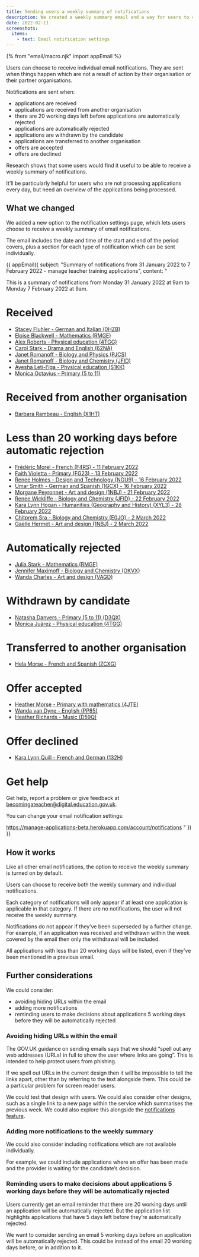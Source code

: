 ```yaml
---
title: Sending users a weekly summary of notifications
description: We created a weekly summary email and a way for users to choose whether to receive it.
date: 2022-02-11
screenshots:
  items:
    - text: Email notification settings
---
```


{% from "email/macro.njk" import appEmail %}

Users can choose to receive individual email notifications. They are sent when things happen which are not a result of action by their organisation or their partner organisations.

Notifications are sent when:

- applications are received
- applications are received from another organisation
- there are 20 working days left before applications are automatically rejected
- applications are automatically rejected
- applications are withdrawn by the candidate
- applications are transferred to another organisation
- offers are accepted
- offers are declined

Research shows that some users would find it useful to be able to receive a weekly summary of notifications.

It’ll be particularly helpful for users who are not processing applications every day, but need an overview of the applications being processed.

## What we changed

We added a new option to the notification settings page, which lets users choose to receive a weekly summary of email notifications.

The email includes the date and time of the start and end of the period covers, plus a section for each type of notification which can be sent individually.

<!-- markdownlint-disable MD001 MD025 -->

{{ appEmail({
  subject: "Summary of notifications from 31 January 2022 to 7 February 2022 - manage teacher training applications",
  content: "

This is a summary of notifications from Monday 31 January 2022 at 9am to Monday 7 February 2022 at 9am.

# Received

- [Stacey Fluhler - German and Italian (0HZB)](https://manage-applications-beta.herokuapp.com/)
- [Eloise Blackwell - Mathematics (RMGE)](https://manage-applications-beta.herokuapp.com/)
- [Alex Roberts - Physical education (4TGG)](https://manage-applications-beta.herokuapp.com/)
- [Carol Stark - Drama and English (62NA)](https://manage-applications-beta.herokuapp.com/)
- [Janet Romanoff - Biology and Physics (PJCS)](https://manage-applications-beta.herokuapp.com/)
- [Janet Romanoff - Biology and Chemistry (JFID)](https://manage-applications-beta.herokuapp.com/)
- [Ayesha Leti-I’iga - Physical education (S1KK)](https://manage-applications-beta.herokuapp.com/)
- [Monica Octavius - Primary (5 to 11)](https://manage-applications-beta.herokuapp.com/)

# Received from another organisation

- [Barbara Rambeau - English (X1HT)](https://manage-applications-beta.herokuapp.com/)

# Less than 20 working days before automatic rejection

- [Frédéric Morel - French (F4RS) - 11 February 2022](https://manage-applications-beta.herokuapp.com/)
- [Faith Violetta - Primary (FG23) - 13 February 2022](https://manage-applications-beta.herokuapp.com/)
- [Renee Holmes - Design and Technology (NGU9) - 16 February 2022](https://manage-applications-beta.herokuapp.com/)
- [Umar Smith - German and Spanish (1GCX) - 16 February 2022](https://manage-applications-beta.herokuapp.com/)
- [Morgane Peyronnet - Art and design (1NBJ) - 21 February 2022](https://manage-applications-beta.herokuapp.com/)
- [Renee Wickliffe - Biology and Chemistry (JFID) - 22 February 2022](https://manage-applications-beta.herokuapp.com/)
- [Kara Lynn Hogan - Humanities (Geography and History) (XYL3) - 28 February 2022](https://manage-applications-beta.herokuapp.com/)
- [Chitprem Sra - Biology and Chemistry (E0JO) - 2 March 2022](https://manage-applications-beta.herokuapp.com/)
- [Gaelle Hermet - Art and design (1NBJ) - 2 March 2022](https://manage-applications-beta.herokuapp.com/)

# Automatically rejected

- [Julia Stark - Mathematics (RMGE)](https://manage-applications-beta.herokuapp.com/)
- [Jennifer Maximoff - Biology and Chemistry (OKVX)](https://manage-applications-beta.herokuapp.com/)
- [Wanda Charles - Art and design (VAGD)](https://manage-applications-beta.herokuapp.com/)

# Withdrawn by candidate

- [Natasha Danvers - Primary (5 to 11) (D3QX)](https://manage-applications-beta.herokuapp.com/)
- [Monica Juárez - Physical education (4TGG)](https://manage-applications-beta.herokuapp.com/)

# Transferred to another organisation

- [Hela Morse - French and Spanish (ZCXG)](https://manage-applications-beta.herokuapp.com/)

# Offer accepted

- [Heather Morse - Primary with mathematics (4JTE)](https://manage-applications-beta.herokuapp.com/)
- [Wanda van Dyne - English (PP85)](https://manage-applications-beta.herokuapp.com/)
- [Heather Richards - Music (D59Q)](https://manage-applications-beta.herokuapp.com/)

# Offer declined

- [Kara Lynn Quill - French and German (132H)](https://manage-applications-beta.herokuapp.com/)

# Get help

Get help, report a problem or give feedback at [becomingateacher@digital.education.gov.uk](mailto:becomingateacher@digital.education.gov.uk).

You can change your email notification settings:

https://manage-applications-beta.herokuapp.com/account/notifications
  "
}) }}

## How it works

Like all other email notifications, the option to receive the weekly summary is turned on by default.

Users can choose to receive both the weekly summary and individual notifications.

Each category of notifications will only appear if at least one application is applicable in that category. If there are no notifications, the user will not receive the weekly summary.

Notifications do not appear if they’ve been superseded by a further change. For example, if an application was received and withdrawn within the week covered by the email then only the withdrawal will be included.

All applications with less than 20 working days will be listed, even if they’ve been mentioned in a previous email.

## Further considerations

We could consider:

- avoiding hiding URLs within the email
- adding more notifications
- reminding users to make decisions about applications 5 working days before they will be automatically rejected

### Avoiding hiding URLs within the email

The GOV.UK guidance on sending emails says that we should “spell out any web addresses (URLs) in full to show the user where links are going”. This is intended to help protect users from phishing.

If we spell out URLs in the current design then it will be impossible to tell the links apart, other than by referring to the text alongside them. This could be a particular problem for screen reader users.

We could test that design with users. We could also consider other designs, such as a single link to a new page within the service which summarises the previous week. We could also explore this alongside the [notifications feature](/manage-teacher-training-applications/notifications/).

### Adding more notifications to the weekly summary

We could also consider including notifications which are not available individually.

For example, we could include applications where an offer has been made and the provider is waiting for the candidate’s decision.

### Reminding users to make decisions about applications 5 working days before they will be automatically rejected

Users currently get an email reminder that there are 20 working days until an application will be automatically rejected. But the application list highlights applications that have 5 days left before they’re automatically rejected.

We want to consider sending an email 5 working days before an application will be automatically rejected. This could be instead of the email 20 working days before, or in addition to it.

